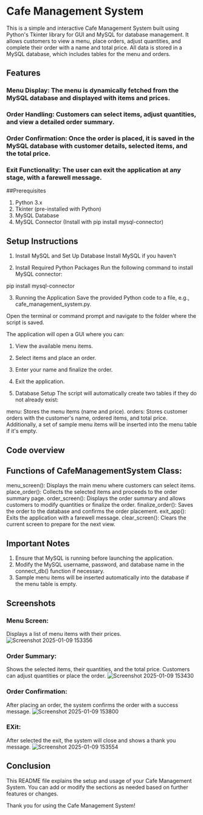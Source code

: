 # Cafe Management System

This is a simple and interactive Cafe Management System built using Python's Tkinter library for GUI and MySQL for database management. It allows customers to view a menu, place orders, adjust quantities, and complete their order with a name and total price. All data is stored in a MySQL database, which includes tables for the menu and orders.

## Features
### Menu Display: The menu is dynamically fetched from the MySQL database and displayed with items and prices.
### Order Handling: Customers can select items, adjust quantities, and view a detailed order summary.
### Order Confirmation: Once the order is placed, it is saved in the MySQL database with customer details, selected items, and the total price.
### Exit Functionality: The user can exit the application at any stage, with a farewell message.

##Prerequisites
1. Python 3.x
2. Tkinter (pre-installed with Python)
3. MySQL Database
4. MySQL Connector (Install with pip install mysql-connector)

## Setup Instructions
1. Install MySQL and Set Up Database
Install MySQL if you haven't 

2. Install Required Python Packages
Run the following command to install MySQL connector:

pip install mysql-connector

3. Running the Application
Save the provided Python code to a file, e.g., cafe_management_system.py.

Open the terminal or command prompt and navigate to the folder where the script is saved.

The application will open a GUI where you can:

1. View the available menu items.
2. Select items and place an order.
3. Enter your name and finalize the order.
4. Exit the application.
  
4. Database Setup
The script will automatically create two tables if they do not already exist:

menu: Stores the menu items (name and price).
orders: Stores customer orders with the customer's name, ordered items, and total price.
Additionally, a set of sample menu items will be inserted into the menu table if it's empty.

## Code overview

## Functions of CafeManagementSystem Class:

menu_screen(): Displays the main menu where customers can select items.
place_order(): Collects the selected items and proceeds to the order summary page.
order_screen(): Displays the order summary and allows customers to modify quantities or finalize the order.
finalize_order(): Saves the order to the database and confirms the order placement.
exit_app(): Exits the application with a farewell message.
clear_screen(): Clears the current screen to prepare for the next view.

## Important Notes
1. Ensure that MySQL is running before launching the application.
2. Modify the MySQL username, password, and database name in the connect_db() function if necessary.
3. Sample menu items will be inserted automatically into the database if the menu table is empty.
## Screenshots
### Menu Screen:
Displays a list of menu items with their prices.
![Screenshot 2025-01-09 153356](https://github.com/user-attachments/assets/7e06c5b2-2c60-4e82-9bc6-b09d2ed305d3)


### Order Summary:
Shows the selected items, their quantities, and the total price. Customers can adjust quantities or place the order.
![Screenshot 2025-01-09 153430](https://github.com/user-attachments/assets/74fcb676-c17a-41e6-81cc-5c46875f7cf9)


### Order Confirmation:
After placing an order, the system confirms the order with a success message.
![Screenshot 2025-01-09 153800](https://github.com/user-attachments/assets/fea534a2-ec7a-4dec-914b-ad5fd5f80698)

### EXit:
After selected the exit, the system will close and shows a thank you message.
![Screenshot 2025-01-09 153554](https://github.com/user-attachments/assets/fd0c400c-f962-4799-aa80-64c5663fd423)


## Conclusion

This README file explains the setup and usage of your Cafe Management System. You can add or modify the sections as needed based on further features or changes.

Thank you for using the Cafe Management System!


